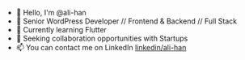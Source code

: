- 👋 Hello, I'm @ali-han
- 👀 Senior WordPress Developer // Frontend & Backend // Full Stack
- 🌱 Currently learning Flutter
- 💞️ Seeking collaboration opportunities with Startups
- 📫 You can contact me on LinkedIn [linkedin/ali-han](https://www.linkedin.com/in/ali-han/)

<!---
ali-han/ali-han is a ✨ special ✨ repository because its `README.md` (this file) appears on your GitHub profile.
You can click the Preview link to take a look at your changes.
--->

